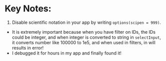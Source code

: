 # Key Notes:

1. Disable scientific notation in your app by writing `options(scipen = 999)`.

  * It is extremely important because when you have filter on IDs, the IDs could be integer, 
  and when integer is converted to string in `selectInput`, it converts number like 100000 to 1e5, and when used in filters, in will results in error!
  * I debugged it for hours in my app and finally found it!
